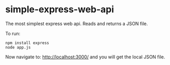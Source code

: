 simple-express-web-api
======================

The most simplest express web api. Reads and returns a JSON file.

To run:

    npm install express
    node app.js

Now navigate to: [http://localhost:3000/](http://localhost:3000/) and you will get the local JSON file.
